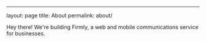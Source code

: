 ---
layout: page
title: About
permalink: about/


Hey there!  We're building Firmly, a web and mobile communications service for businesses.  



